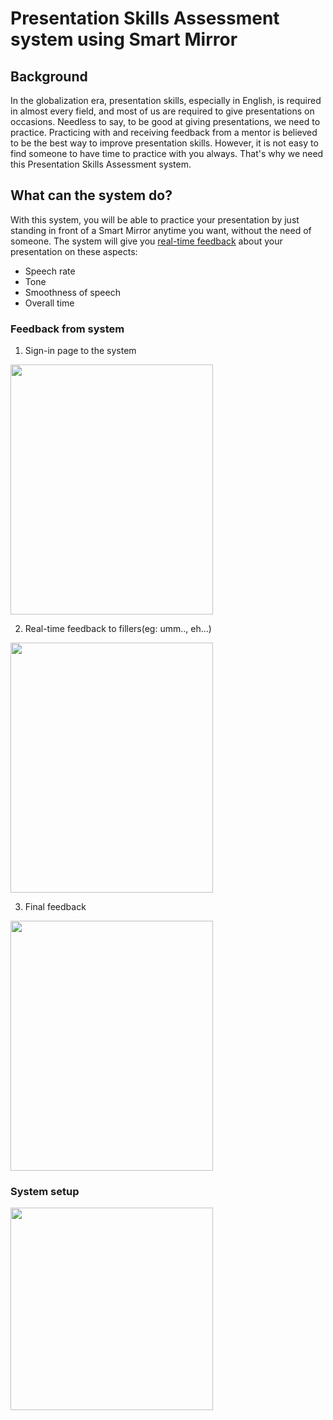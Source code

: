 # Presentation Skills Assessment system using Smart Mirror
## Background 
In the globalization era, presentation skills, especially in English, is required in almost every field, and most of us are required to give presentations on occasions. Needless to say, to be good at giving presentations, we need to practice. Practicing with and receiving feedback
from a mentor is believed to be the best way to improve presentation skills. However, it is not easy to find someone to have time to practice with you always. That's why we need this Presentation Skills Assessment system.

## What can the system do?
With this system, you will be able to practice your presentation by just standing in front of a Smart Mirror anytime you want, without the need of someone. The system will give you [real-time feedback](#Feedback-from-system) about your presentation on these aspects:
* Speech rate
* Tone
* Smoothness of speech
* Overall time

### Feedback from system
1. Sign-in page to the system
<img src="https://user-images.githubusercontent.com/28722169/96092589-0ac78380-0f06-11eb-9964-5c4e30f418ca.png" width="324" height="400">

2. Real-time feedback to fillers(eg: umm.., eh...)

<img src="https://user-images.githubusercontent.com/28722169/96091936-241c0000-0f05-11eb-8e9d-59f7d45cbd16.jpeg" width="324" height="400">
                                                                                                                                        
3. Final feedback

<img src="https://user-images.githubusercontent.com/28722169/96092630-19159f80-0f06-11eb-942d-75f6e761648b.jpeg" width="324" height="400">

### System setup
<img src="https://user-images.githubusercontent.com/28722169/96091600-c687b380-0f04-11eb-9943-e74f48ba4a72.jpg" width="324" height="324">

